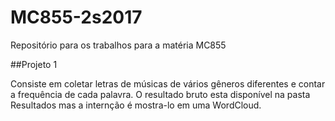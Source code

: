 # MC855-2s2017
Repositório para os trabalhos para a matéria MC855

##Projeto 1

Consiste em coletar letras de músicas de vários gêneros diferentes e contar a frequência de cada palavra. O resultado bruto esta disponível na pasta Resultados mas a internção é mostra-lo em uma WordCloud.
